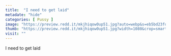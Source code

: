 ```yaml
---
title:  "I need to get laid"
metadate: "hide"
categories: [ Pussy ]
image: "https://preview.redd.it/mkjhiqow0up51.jpg?auto=webp&s=eb5bd23fdcbfb83415c6450dddd3b3328a50d20a"
thumb: "https://preview.redd.it/mkjhiqow0up51.jpg?width=1080&crop=smart&auto=webp&s=7d7ce9aef1f47a7f4adc973efcf9c1fd39c95f78"
visit: ""
---
```

I need to get laid
